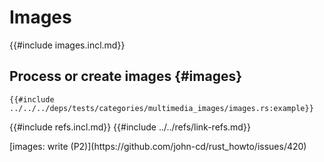 # Images

{{#include images.incl.md}}

## Process or create images {#images}

```rust,editable
{{#include ../../../deps/tests/categories/multimedia_images/images.rs:example}}
```

{{#include refs.incl.md}}
{{#include ../../refs/link-refs.md}}

<div class="hidden">
[images: write (P2)](https://github.com/john-cd/rust_howto/issues/420)

</div>
